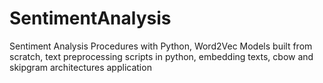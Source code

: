 # SentimentAnalysis
Sentiment Analysis Procedures with Python, Word2Vec Models built from scratch, text preprocessing scripts in python, embedding texts, cbow  and skipgram architectures application
